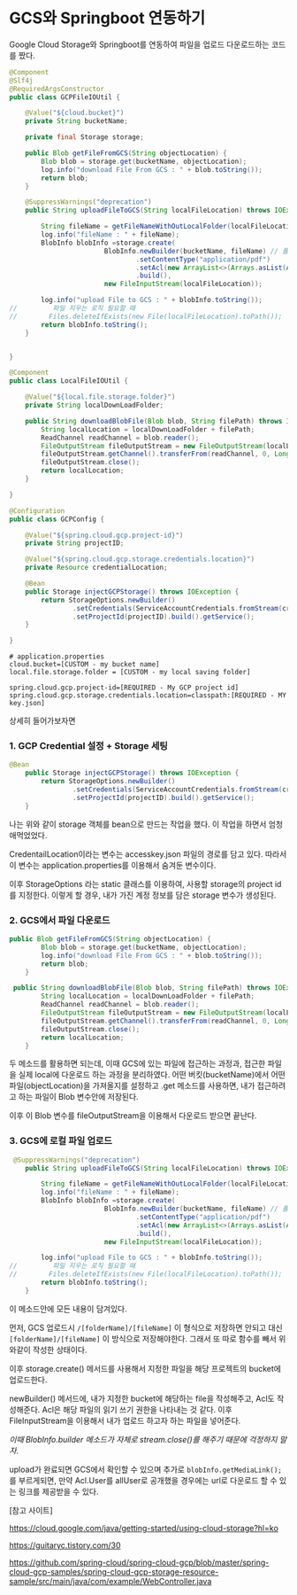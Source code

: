 # GCS와 Springboot 연동하기

Google Cloud Storage와 Springboot를 연동하여 파일을 업로드 다운로드하는 코드를 짰다.

```java
@Component
@Slf4j
@RequiredArgsConstructor
public class GCPFileIOUtil {

    @Value("${cloud.bucket}")
    private String bucketName;

    private final Storage storage;

    public Blob getFileFromGCS(String objectLocation) {
        Blob blob = storage.get(bucketName, objectLocation);
        log.info("download File From GCS : " + blob.toString());
        return blob;
    }

    @SuppressWarnings("deprecation")
    public String uploadFileToGCS(String localFileLocation) throws IOException {

        String fileName = getFileNameWithOutLocalFolder(localFileLocation);
        log.info("fileName : " + fileName);
        BlobInfo blobInfo =storage.create(
                        BlobInfo.newBuilder(bucketName, fileName) // 폴더 만들 때는 맨 앞에 / 빼고 만들
                                .setContentType("application/pdf")
                                .setAcl(new ArrayList<>(Arrays.asList(Acl.of(Acl.User.ofAllAuthenticatedUsers(), Acl.Role.READER))))
                                .build(),
                        new FileInputStream(localFileLocation));

        log.info("upload File to GCS : " + blobInfo.toString());
//         파일 지우는 로직 필요할 때
//        Files.deleteIfExists(new File(localFileLocation).toPath());
        return blobInfo.toString();
    }


}
```

```java
@Component
public class LocalFileIOUtil {

    @Value("${local.file.storage.folder}")
    private String localDownLoadFolder;

    public String downloadBlobFile(Blob blob, String filePath) throws IOException {
        String localLocation = localDownLoadFolder + filePath;
        ReadChannel readChannel = blob.reader();
        FileOutputStream fileOutputStream = new FileOutputStream(localLocation);
        fileOutputStream.getChannel().transferFrom(readChannel, 0, Long.MAX_VALUE);
        fileOutputStream.close();
        return localLocation;
    }

}
```

```java
@Configuration
public class GCPConfig {

    @Value("${spring.cloud.gcp.project-id}")
    private String projectID;

    @Value("${spring.cloud.gcp.storage.credentials.location}")
    private Resource credentialLocation;

    @Bean
    public Storage injectGCPStorage() throws IOException {
        return StorageOptions.newBuilder()
                .setCredentials(ServiceAccountCredentials.fromStream(credentialLocation.getInputStream()))
                .setProjectId(projectID).build().getService();
    }

}
```

```properties
# application.properties
cloud.bucket=[CUSTOM - my bucket name]
local.file.storage.folder = [CUSTOM - my local saving folder]

spring.cloud.gcp.project-id=[REQUIRED - My GCP project id]
spring.cloud.gcp.storage.credentials.location=classpath:[REQUIRED - MY key.json]
```



상세히 들어가보자면

### 1. GCP Credential 설정 + Storage 세팅

```java
@Bean
    public Storage injectGCPStorage() throws IOException {
        return StorageOptions.newBuilder()
                .setCredentials(ServiceAccountCredentials.fromStream(credentialLocation.getInputStream()))
                .setProjectId(projectID).build().getService();
    }
```

나는 위와 같이 storage 객체를 bean으로 만드는 작업을 했다. 이 작업을 하면서 엄청 애먹었었다.

CredentailLocation이라는 변수는 accesskey.json 파일의 경로를 담고 있다. 따라서 이 변수는 application.properties를 이용해서 숨겨둔 변수이다.

이후 StorageOptions 라는 static 클래스를 이용하여, 사용할 storage의 project id를 지정한다. 이렇게 할 경우, 내가 가진 계정 정보를 담은 storage 변수가 생성된다.



### 2. GCS에서 파일 다운로드

```java
public Blob getFileFromGCS(String objectLocation) {
        Blob blob = storage.get(bucketName, objectLocation);
        log.info("download File From GCS : " + blob.toString());
        return blob;
    }

 public String downloadBlobFile(Blob blob, String filePath) throws IOException {
        String localLocation = localDownLoadFolder + filePath;
        ReadChannel readChannel = blob.reader();
        FileOutputStream fileOutputStream = new FileOutputStream(localLocation);
        fileOutputStream.getChannel().transferFrom(readChannel, 0, Long.MAX_VALUE);
        fileOutputStream.close();
        return localLocation;
    }
```

두 메소드를 활용하면 되는데, 이때 GCS에 있는 파일에 접근하는 과정과, 접근한 파일을 실제 local에 다운로드 하는 과정을 분리하였다. 어떤 버킷(bucketName)에서 어떤 파일(objectLocation)을 가져올지를 설정하고 .get 메소드를 사용하면, 내가 접근하려고 하는 파일이 Blob 변수안에 저장된다.

이후 이 Blob 변수를 fileOutputStream을 이용해서 다운로드 받으면 끝난다.



### 3. GCS에 로컬 파일 업로드

```java
 @SuppressWarnings("deprecation")
    public String uploadFileToGCS(String localFileLocation) throws IOException {

        String fileName = getFileNameWithOutLocalFolder(localFileLocation);
        log.info("fileName : " + fileName);
        BlobInfo blobInfo =storage.create(
                        BlobInfo.newBuilder(bucketName, fileName) // 폴더 만들 때는 맨 앞에 / 빼고 만들
                                .setContentType("application/pdf")
                                .setAcl(new ArrayList<>(Arrays.asList(Acl.of(Acl.User.ofAllAuthenticatedUsers(), Acl.Role.READER))))
                                .build(),
                        new FileInputStream(localFileLocation));

        log.info("upload File to GCS : " + blobInfo.toString());
//         파일 지우는 로직 필요할 때
//        Files.deleteIfExists(new File(localFileLocation).toPath());
        return blobInfo.toString();
    }
```

이 메소드안에 모든 내용이 담겨있다.

먼저, GCS 업로드시 ```/[folderName]/[fileName]``` 이 형식으로 저장하면 안되고 대신 ```[folderName]/[fileName]``` 이 방식으로 저장해야한다. 그래서 또 따로 함수를 빼서 위와같이 작성한 상태이다.

이후 storage.create() 메서드를 사용해서 지정한 파일을 해당 프로젝트의 bucket에 업로드한다.

newBuilder() 메서드에, 내가 지정한 bucket에 해당하는 file을 작성해주고, Acl도 작성해준다. Acl은 해당 파일의 읽기 쓰기 권한을 나타내는 것 같다. 이후 FileInputStream을 이용해서 내가 업로드 하고자 하는 파일을 넣어준다. 

*이때 BlobInfo.builder 메소드가 자체로 stream.close()를 해주기 때문에 걱정하지 말자.*

upload가 완료되면 GCS에서 확인할 수 있으며 추가로 ```blobInfo.getMediaLink();```를 부르게되면, 만약 Acl.User를 allUser로 공개했을 경우에는 url로 다운로드 할 수 있는 링크를 제공받을 수 있다.



[참고 사이트]

<https://cloud.google.com/java/getting-started/using-cloud-storage?hl=ko>

<https://guitaryc.tistory.com/30>

<https://github.com/spring-cloud/spring-cloud-gcp/blob/master/spring-cloud-gcp-samples/spring-cloud-gcp-storage-resource-sample/src/main/java/com/example/WebController.java>

